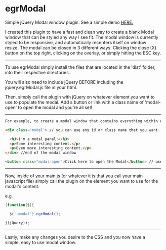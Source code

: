 egrModal
========

Simple jQuery Modal window plugin. See a simple demo <a href="ericgrogers.github.io/egrModal/">HERE.</a>

I created this plugin to have a fast and clean way to create a blank Modal window that can be styled any way I see fit.
The modal window is currently styled to be responsive, and automatically recenters itself on window resize. The modal can be closed in 3 different ways: Clicking the close (X) button on the top right, clicking on the overlay, or simply hitting the ESC key.

******************************************************

To use egrModal simply install the files that are located in the 'dist' folder, into their respective directories.

You will also need to include jQuery BEFORE including the jquery.egrModal.js file in your html.

Then, simply call the plugin with jQuery on whatever element you want to use to populate the modal. Add a button or link with a class name of 'modal-open' to open the modal and you're all set!

********************************************************
```html
For example, to create a modal window that contains everything within a <div> you can do something like this:

<div class="modal"> // you can use any id or class name that you want. You can also traverse the DOM to get the <div> if you don't want to use an id or class.

  <h3>I'm a modal panel!</h3>
  <p>Some interesting content.</p>
  <p>Even more interesting content.</p>
</div> //end of the modal window

<button class="modal-open">Click here to open the Modal</button> // use the modal-open class on a button or link. Make sure you don't place your button or link inside of the element you are using for the modal or it will not display properly.

```
*********************************************************

Now, inside of your main.js (or whatever it is that you call your main javascript file) simply call the plugin on the element you want to use for the modal's content.

e.g.
```javascript
(function($){

  $('.modal').egrModal();

}(jQuery));

```
**********************************************************

Lastly, make any changes you desire to the CSS and you now have a simple, easy to use modal window.

